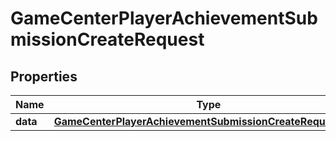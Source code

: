 

# GameCenterPlayerAchievementSubmissionCreateRequest


## Properties

| Name | Type | Description | Notes |
|------------ | ------------- | ------------- | -------------|
|**data** | [**GameCenterPlayerAchievementSubmissionCreateRequestData**](GameCenterPlayerAchievementSubmissionCreateRequestData.md) |  |  |




